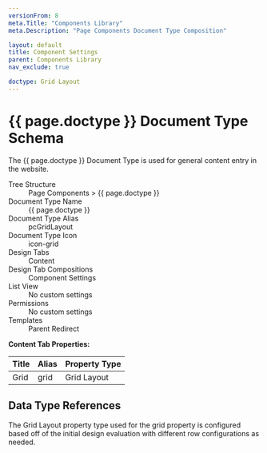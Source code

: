 ```yaml
---
versionFrom: 8
meta.Title: "Components Library"
meta.Description: "Page Components Document Type Composition"

layout: default
title: Component Settings
parent: Components Library
nav_exclude: true

doctype: Grid Layout
---
```


# {{ page.doctype }} Document Type Schema

The {{ page.doctype }} Document Type is used for general content entry in the website. 

<dl>
    <dt>Tree Structure</dt> <dd>Page Components > {{ page.doctype }}</dd>
    <dt>Document Type Name</dt> <dd>{{ page.doctype }}</dd>
    <dt>Document Type Alias</dt> <dd>pcGridLayout</dd>
    <dt>Document Type Icon</dt> <dd>icon-grid</dd>
    <dt>Design Tabs</dt> <dd>Content</dd>
    <dt>Design Tab Compositions</dt> <dd>Component Settings</dd>
    <dt>List View</dt> <dd>No custom settings</dd>
    <dt>Permissions</dt> <dd>No custom settings</dd>
    <dt>Templates</dt> <dd>Parent Redirect</dd>
</dl>

**Content Tab Properties:**

| Title | Alias | Property Type |
|-------|-------|---------------|
| Grid | grid | Grid Layout |

## Data Type References

The Grid Layout property type used for the grid property is configured based off of the initial design evaluation with different row configurations as needed.